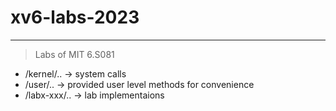# xv6-labs-2023

---

> Labs of MIT 6.S081

- /kernel/.. -> system calls
- /user/.. -> provided user level methods for convenience
- /labx-xxx/.. -> lab implementaions
